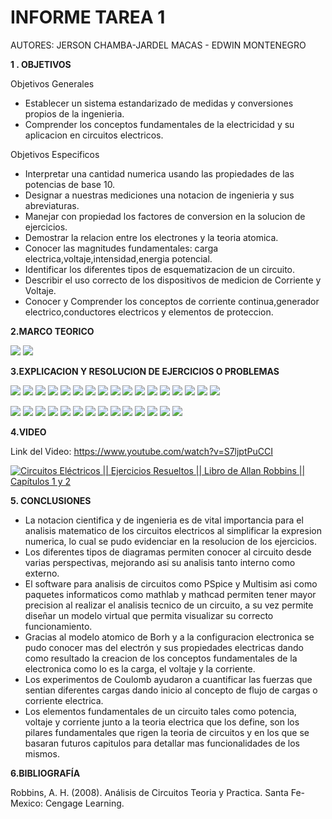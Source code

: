 # INFORME TAREA 1 

AUTORES: JERSON CHAMBA-JARDEL MACAS - EDWIN MONTENEGRO

**1 . OBJETIVOS**

Objetivos Generales
*  Establecer un sistema estandarizado de medidas y conversiones propios de la ingenieria.
*  Comprender los conceptos fundamentales de la electricidad y su aplicacion en circuitos electricos.

Objetivos Especificos

* Interpretar una cantidad numerica usando las propiedades de las potencias de base 10.
* Designar a nuestras mediciones una notacion de ingenieria y sus abreviaturas.
* Manejar con propiedad los factores de conversion en la solucion de ejercicios.
* Demostrar la relacion entre los electrones y la teoria atomica.
* Conocer las magnitudes fundamentales: carga electrica,voltaje,intensidad,energia potencial.
* Identificar los diferentes tipos de esquematizacion de un circuito.
* Describir el uso correcto de los dispositivos de medicion de Corriente y Voltaje.
* Conocer y Comprender los conceptos de corriente continua,generador electrico,conductores electricos y elementos de proteccion.


**2.MARCO TEORICO**

![]( https://github.com/JardelMacas/Tarea1/blob/main/CAPITULO1.png)
![](https://github.com/JardelMacas/Tarea1/blob/main/CAPITULO2.png)



**3.EXPLICACION Y RESOLUCION DE EJERCICIOS O PROBLEMAS**

![](https://github.com/JardelMacas/Tarea1/blob/main/EjerciciosCap1/EjCap1P1.png)
![](https://github.com/JardelMacas/Tarea1/blob/main/EjerciciosCap1/EjCap1P2.png)
![](https://github.com/JardelMacas/Tarea1/blob/main/EjerciciosCap1/EjCap1P3.png)
![](https://github.com/JardelMacas/Tarea1/blob/main/EjerciciosCap1/EjCap1P4.png)
![](https://github.com/JardelMacas/Tarea1/blob/main/EjerciciosCap1/EjCap1P5.png)
![](https://github.com/JardelMacas/Tarea1/blob/main/EjerciciosCap1/EjCap1P6.png)
![](https://github.com/JardelMacas/Tarea1/blob/main/EjerciciosCap1/EjCap1P7.png)
![](https://github.com/JardelMacas/Tarea1/blob/main/EjerciciosCap1/EjCap1P8.png)
![](https://github.com/JardelMacas/Tarea1/blob/main/EjerciciosCap1/EjCap1P9.png)
![](https://github.com/JardelMacas/Tarea1/blob/main/EjerciciosCap1/EjCap1P10.png)
![](https://github.com/JardelMacas/Tarea1/blob/main/EjerciciosCap1/EjCap1P11.png)
![](https://github.com/JardelMacas/Tarea1/blob/main/EjerciciosCap1/EjCap1P12.png)
![](https://github.com/JardelMacas/Tarea1/blob/main/EjerciciosCap1/EjCap1P13.png)
![](https://github.com/JardelMacas/Tarea1/blob/main/EjerciciosCap1/EjCap1P14.png)
![](https://github.com/JardelMacas/Tarea1/blob/main/EjerciciosCap1/EjCap1P15.png)
![](https://github.com/JardelMacas/Tarea1/blob/main/EjerciciosCap1/EjCap1P16.png)
![](https://github.com/JardelMacas/Tarea1/blob/main/EjerciciosCap1/EjCap1P17.png)

![](https://github.com/JardelMacas/Tarea1/blob/main/EjerciciosCap2/EjCap2P1.png)
![](https://github.com/JardelMacas/Tarea1/blob/main/EjerciciosCap2/EjCap2P2.png)
![](https://github.com/JardelMacas/Tarea1/blob/main/EjerciciosCap2/EjCap2P3.png)
![](https://github.com/JardelMacas/Tarea1/blob/main/EjerciciosCap2/EjCap2P4.png)
![](https://github.com/JardelMacas/Tarea1/blob/main/EjerciciosCap2/EjCap2P5.png)
![](https://github.com/JardelMacas/Tarea1/blob/main/EjerciciosCap2/EjCap2P6.png)
![](https://github.com/JardelMacas/Tarea1/blob/main/EjerciciosCap2/EjCap2P7.png)
![](https://github.com/JardelMacas/Tarea1/blob/main/EjerciciosCap2/EjCap2P8.png)
![](https://github.com/JardelMacas/Tarea1/blob/main/EjerciciosCap2/EjCap2P9.png)
![](https://github.com/JardelMacas/Tarea1/blob/main/EjerciciosCap2/EjCap2P10.png)
![](https://github.com/JardelMacas/Tarea1/blob/main/EjerciciosCap2/EjCap2P11.png)
![](https://github.com/JardelMacas/Tarea1/blob/main/EjerciciosCap2/EjCap2P12.png)
![](https://github.com/JardelMacas/Tarea1/blob/main/EjerciciosCap2/EjCap2P13.png)
![](https://github.com/JardelMacas/Tarea1/blob/main/EjerciciosCap2/EjCap2P14.png)

**4.VIDEO**

Link del Video: https://www.youtube.com/watch?v=S7ljptPuCCI

[![Circuitos Eléctricos || Ejercicios Resueltos || Libro de Allan Robbins || Capítulos 1 y 2](https://img.youtube.com/vi/S7ljptPuCCI/0.jpg)](https://www.youtube.com/watch?v=S7ljptPuCCI)

**5. CONCLUSIONES**

* La notacion cientifica y de ingenieria es de vital importancia para el analisis matematico de los circuitos electricos al simplificar la expresion numerica, lo cual se pudo evidenciar en la resolucion de los ejercicios.
* Los diferentes tipos de diagramas permiten conocer al circuito desde varias perspectivas, mejorando asi su analisis tanto interno como externo.
* El software para analisis de circuitos como PSpice y Multisim asi como paquetes informaticos como mathlab y mathcad permiten tener mayor precision al realizar el analisis tecnico de un circuito, a su vez permite diseñar un modelo virtual que permita visualizar su correcto funcionamiento.
* Gracias al modelo atomico de Borh y a la configuracion electronica se pudo conocer mas del electrón y sus propiedades electricas dando como resultado la creacion de los conceptos fundamentales de la electronica como lo es la carga, el voltaje y la corriente.
* Los experimentos de Coulomb ayudaron a cuantificar las fuerzas que sentian diferentes cargas dando inicio al concepto de flujo de cargas o corriente electrica.
* Los elementos fundamentales de un circuito tales como potencia, voltaje y corriente junto a la teoria electrica que los define, son los pilares fundamentales que rigen la teoria de circuitos y en los que se basaran futuros capitulos para detallar mas funcionalidades de los mismos.

**6.BIBLIOGRAFÍA**

Robbins, A. H. (2008). Análisis de Circuitos Teoria y Practica. Santa Fe-Mexico: Cengage Learning.


